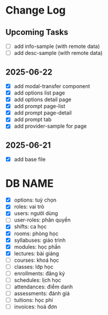 # Change Log

## Upcoming Tasks

- [ ] add info-sample (with remote data)
- [ ] add desc-sample (with remote data)

## 2025-06-22

- [x] add modal-transfer component
- [x] add options list page
- [x] add options detail page
- [x] add prompt page-list
- [x] add prompt page-detail
- [x] add prompt tab
- [x] add provider-sample for page

## 2025-06-21

- [x] add base file

# DB NAME

- [x] options: tuỳ chọn
- [x] roles: vai trò
- [x] users: người dùng
- [ ] user-roles: phân quyền
- [x] shifts: ca học
- [x] rooms: phòng học
- [x] syllabuses: giáo trình
- [x] modules: học phần
- [x] lectures: bài giảng
- [ ] courses: khoá học
- [ ] classes: lớp học
- [ ] enrollments: đăng ký
- [ ] schedules: lịch học
- [ ] attendances: điểm danh
- [ ] assessments: đánh giá
- [ ] tuitions: học phí
- [ ] invoices: hoá đơn